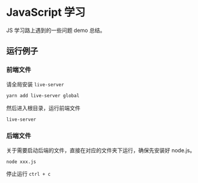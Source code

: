# JavaScript 学习

JS 学习路上遇到的一些问题 demo 总结。

## 运行例子

### 前端文件

请全局安装 `live-server` 
```bash
yarn add live-server global
```

然后进入根目录，运行前端文件
```bash
live-server
```

### 后端文件

关于需要启动后端的文件，直接在对应的文件夹下运行，确保先安装好 node.js。
```
node xxx.js
```

停止运行 `ctrl + c`